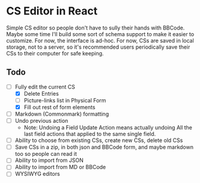 CS Editor in React
==================

Simple CS editor so people don't have to sully their hands with BBCode.  Maybe some time I'll build some sort of schema support to make it easier to customize.  For now, the interface is ad-hoc.  For now, CSs are saved in local storage, not to a server, so it's recommended users periodically save their CSs to their computer for safe keeping.



Todo
----

- [ ] Fully edit the current CS
	- [x] Delete Entries
	- [ ] Picture-links list in Physical Form
	- [x] Fill out rest of form elements
- [ ] Markdown (Commonmark) formatting
- [ ] Undo previous action
	- Note: Undoing a Field Update Action means actually undoing All the last field actions that applied to the same single field.
- [ ] Ability to choose from existing CSs, create new CSs, delete old CSs
- [ ] Save CSs in a zip, in both json and BBCode form, and maybe markdown too so people can read it
- [ ] Ability to import from JSON
- [ ] Ability to import from MD or BBCode
- [ ] WYSIWYG editors
